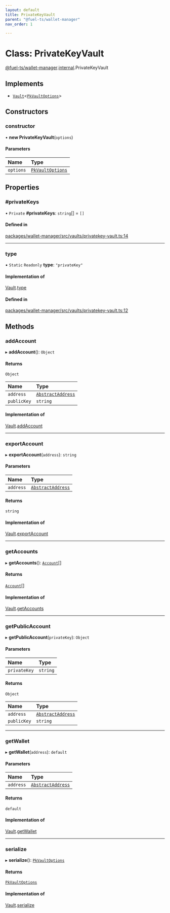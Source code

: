 ```yaml
---
layout: default
title: PrivateKeyVault
parent: "@fuel-ts/wallet-manager"
nav_order: 1

---
```


# Class: PrivateKeyVault

[@fuel-ts/wallet-manager](../index.md).[internal](../namespaces/internal.md).PrivateKeyVault

## Implements

- [`Vault`](internal-Vault.md)<[`PkVaultOptions`](../interfaces/internal-PkVaultOptions.md)\>

## Constructors

### constructor

• **new PrivateKeyVault**(`options`)

#### Parameters

| Name | Type |
| :------ | :------ |
| `options` | [`PkVaultOptions`](../interfaces/internal-PkVaultOptions.md) |

## Properties

### #privateKeys

• `Private` **#privateKeys**: `string`[] = `[]`

#### Defined in

[packages/wallet-manager/src/vaults/privatekey-vault.ts:14](https://github.com/FuelLabs/fuels-ts/blob/master/packages/wallet-manager/src/vaults/privatekey-vault.ts#L14)

___

### type

▪ `Static` `Readonly` **type**: ``"privateKey"``

#### Implementation of

[Vault](internal-Vault.md).[type](internal-Vault.md#type)

#### Defined in

[packages/wallet-manager/src/vaults/privatekey-vault.ts:12](https://github.com/FuelLabs/fuels-ts/blob/master/packages/wallet-manager/src/vaults/privatekey-vault.ts#L12)

## Methods

### addAccount

▸ **addAccount**(): `Object`

#### Returns

`Object`

| Name | Type |
| :------ | :------ |
| `address` | [`AbstractAddress`](internal-AbstractAddress.md) |
| `publicKey` | `string` |

#### Implementation of

[Vault](internal-Vault.md).[addAccount](internal-Vault.md#addaccount)

___

### exportAccount

▸ **exportAccount**(`address`): `string`

#### Parameters

| Name | Type |
| :------ | :------ |
| `address` | [`AbstractAddress`](internal-AbstractAddress.md) |

#### Returns

`string`

#### Implementation of

[Vault](internal-Vault.md).[exportAccount](internal-Vault.md#exportaccount)

___

### getAccounts

▸ **getAccounts**(): [`Account`](../namespaces/internal.md#account)[]

#### Returns

[`Account`](../namespaces/internal.md#account)[]

#### Implementation of

[Vault](internal-Vault.md).[getAccounts](internal-Vault.md#getaccounts)

___

### getPublicAccount

▸ **getPublicAccount**(`privateKey`): `Object`

#### Parameters

| Name | Type |
| :------ | :------ |
| `privateKey` | `string` |

#### Returns

`Object`

| Name | Type |
| :------ | :------ |
| `address` | [`AbstractAddress`](internal-AbstractAddress.md) |
| `publicKey` | `string` |

___

### getWallet

▸ **getWallet**(`address`): `default`

#### Parameters

| Name | Type |
| :------ | :------ |
| `address` | [`AbstractAddress`](internal-AbstractAddress.md) |

#### Returns

`default`

#### Implementation of

[Vault](internal-Vault.md).[getWallet](internal-Vault.md#getwallet)

___

### serialize

▸ **serialize**(): [`PkVaultOptions`](../interfaces/internal-PkVaultOptions.md)

#### Returns

[`PkVaultOptions`](../interfaces/internal-PkVaultOptions.md)

#### Implementation of

[Vault](internal-Vault.md).[serialize](internal-Vault.md#serialize)
